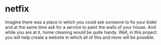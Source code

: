 # netfix
Imagine there was a place in which you could ask someone to fix your bidet and at the same time ask for a service to paint the walls of your house. And while you are at it, home cleaning would be quite handy. Well, in this project you will help create a website in which all of this and more will be possible.
